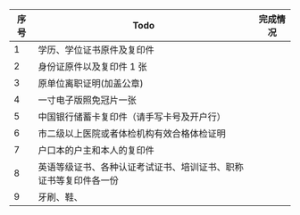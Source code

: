 
| 序号  | Todo                             | 完成情况 |
| --- | -------------------------------- | ---- |
| 1   | 学历、学位证书原件及复印件                    |      |
| 2   | 身份证原件以及复印件 1 张                   |      |
| 3   | 原单位离职证明(加盖公章)                    |      |
| 4   | 一寸电子版照免冠片一张                      |      |
| 5   | 中国银行储蓄卡复印件（请手写卡号及开户行）            |      |
| 6   | 市二级以上医院或者体检机构有效合格体检证明            |      |
| 7   | 户口本的户主和本人的复印件                    |      |
| 8   | 英语等级证书、各种认证考试证书、培训证书、职称证书等复印件各一份 |      |
| 9   | 牙刷、鞋、                            |      |


